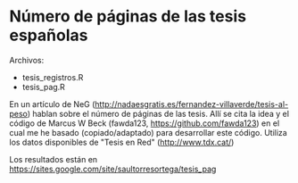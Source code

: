 # Número de páginas de las tesis españolas

Archivos:
  - tesis_registros.R
  - tesis_pag.R 

En un artículo de NeG (http://nadaesgratis.es/fernandez-villaverde/tesis-al-peso) hablan sobre el número de páginas de las tesis.
Allí se cita la idea y el código de Marcus W Beck (fawda123, https://github.com/fawda123) en el cual me he basado (copiado/adaptado) para desarrollar este código. Utiliza los datos disponibles de "Tesis en Red" (http://www.tdx.cat/)

Los resultados están en https://sites.google.com/site/saultorresortega/tesis_pag
